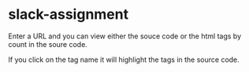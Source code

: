 # slack-assignment

Enter a URL and you can view either the souce code or the html tags by count in the soure code.

If you click on the tag name it will highlight the tags in the source code.
